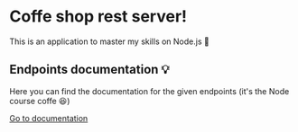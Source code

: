 # Coffe shop rest server!
This is an application to master my skills on Node.js 🚀

## Endpoints documentation 💡
Here you can find the documentation for the given endpoints (it's the Node course coffe 😆)

[Go to documentation](https://documenter.getpostman.com/view/20290501/2s93m1b52W)
